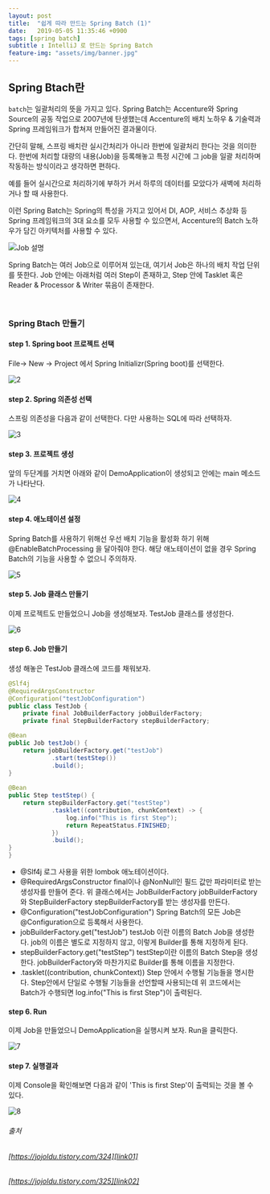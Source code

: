 ```yaml
---
layout: post
title:  "쉽게 따라 만드는 Spring Batch (1)"
date:   2019-05-05 11:35:46 +0900
tags: [spring batch]
subtitle : IntelliJ 로 만드는 Spring Batch
feature-img: "assets/img/banner.jpg"
---
```

## Spring Btach란 

`batch`는 일괄처리의 뜻을 가지고 있다. Spring Batch는 Accenture와 Spring Source의 공동 작업으로 2007년에 탄생했는데 Accenture의 배치 노하우 & 기술력과 Spring 프레임워크가 합쳐져 만들어진 결과물이다.

간단히 말해, 스프링 배치란 실시간처리가 아니라 한번에 일괄처리 한다는 것을 의미한다. 한번에 처리할 대량의 내용(Job)을 등록해놓고 특정 시간에 그 job을 일괄 처리하며 작동하는 방식이라고 생각하면 편하다.

예를 들어 실시간으로 처리하기에 부하가 커서 하루의 데이터를 모았다가 새벽에 처리하거나 할 때 사용한다.

이런 Spring Batch는 Spring의 특성을 가지고 있어서 DI, AOP, 서비스 추상화 등 Spring 프레임워크의 3대 요소를 모두 사용할 수 있으면서, Accenture의 Batch 노하우가 담긴 아키텍처를 사용할 수 있다.

![Job 설명](/assets/images/post/190502/(1).png) 

<!-- more -->

Spring Batch는 여러 Job으로 이루어져 있는대, 여기서 Job은 하나의 배치 작업 단위를 뜻한다. Job 안에는 아래처럼 여러 Step이 존재하고, Step 안에 Tasklet 혹은 Reader & Processor & Writer 묶음이 존재한다.

<br/>

### Spring Btach 만들기

#### step 1. Spring boot 프로젝트 선택

File-> New -> Project 에서 Spring Initializr(Spring boot)를 선택한다.

![2](/assets/images/post/190502/(2).png) 

#### step 2. Spring 의존성 선택

스프링 의존성을 다음과 같이 선택한다. 다만 사용하는 SQL에 따라 선택하자.

![3](/assets/images/post/190502/(3).png) 

#### step 3. 프로젝트 생성

앞의 두단계를 거치면 아래와 같이 DemoApplication이 생성되고 안에는 main 메소드가 나타난다.

![4](/assets/images/post/190502/(4).png) 

#### step 4. 애노테이션 설정

Spring Batch를 사용하기 위해선 우선 배치 기능을 활성화 하기 위해 @EnableBatchProcessing 을 달아줘야 한다. 해당 애노테이션이 없을 경우 Spring Batch의 기능을 사용할 수 없으니 주의하자.

![5](/assets/images/post/190502/(5).png) 

#### step 5. Job 클래스 만들기

이제 프로젝트도 만들었으니 Job을 생성해보자. TestJob 클래스를 생성한다.

![6](/assets/images/post/190502/(6).png) 

#### step 6. Job 만들기

생성 해놓은 TestJob 클래스에 코드를 채워보자. 


```java
@Slf4j 
@RequiredArgsConstructor 
@Configuration("testJobConfiguration")
public class TestJob {
    private final JobBuilderFactory jobBuilderFactory;
    private final StepBuilderFactory stepBuilderFactory;

@Bean
public Job testJob() {
    return jobBuilderFactory.get("testJob")
            .start(testStep())
            .build();
}
 
@Bean
public Step testStep() {
    return stepBuilderFactory.get("testStep")
            .tasklet((contribution, chunkContext) -> {
                log.info("This is first Step");
                return RepeatStatus.FINISHED;
            })
            .build();
}
}
```
* @Slf4j 
로그 사용을 위한 lombok 애노테이션이다.
* @RequiredArgsConstructor
final이나 @NonNull인 필드 값만 파라미터로 받는 생성자를 만들어 준다. 위 클래스에서는 JobBuilderFactory jobBuilderFactory와 StepBuilderFactory stepBuilderFactory를 받는 생성자를 만든다.
* @Configuration("testJobConfiguration")
Spring Batch의 모든 Job은 @Configuration으로 등록해서 사용한다.
* jobBuilderFactory.get("testJob")
testJob 이란 이름의 Batch Job을 생성한다.
job의 이름은 별도로 지정하지 않고, 이렇게 Builder를 통해 지정하게 된다.
* stepBuilderFactory.get("testStep")
testStep이란 이름의 Batch Step을 생성한다.
jobBuilderFactory와 마찬가지로 Builder를 통해 이름을 지정한다.
* .tasklet((contribution, chunkContext))
Step 안에서 수행될 기능들을 명시한다.
Step안에서 단일로 수행될 기능들을 선언할때 사용되는데
위 코드에서는 Batch가 수행되면 log.info("This is first Step")이 출력된다.


#### step 6. Run

이제 Job을 만들었으니 DemoApplication을 실행시켜 보자.
Run을 클릭한다.

![7](/assets/images/post/190502/(7).png) 

#### step 7. 실행결과

이제 Console을 확인해보면 다음과 같이 'This is first Step'이 출력되는 것을 볼 수 있다.

![8](/assets/images/post/190502/(8).png) 

###### 출처 <br/>
###### [https://jojoldu.tistory.com/324][link01] <br/>
###### [https://jojoldu.tistory.com/325][link02]


[link01]: https://jojoldu.tistory.com/324
[link02]: https://jojoldu.tistory.com/325

<br>

